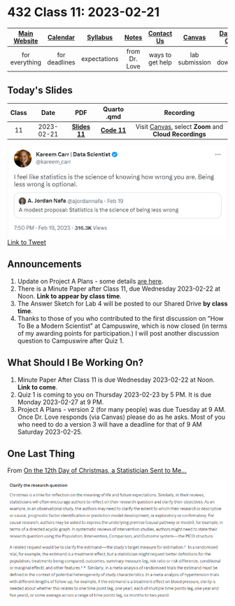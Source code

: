 # 432 Class 11: 2023-02-21

[Main Website](https://thomaselove.github.io/432-2023/) | [Calendar](https://thomaselove.github.io/432-2023/calendar.html) | [Syllabus](https://thomaselove.github.io/432-syllabus-2023/) | [Notes](https://thomaselove.github.io/432-notes/) | [Contact Us](https://thomaselove.github.io/432-2023/contact.html) | [Canvas](https://canvas.case.edu) | [Data and Code](https://github.com/THOMASELOVE/432-data) | [Sources](https://github.com/THOMASELOVE/432-classes-2023/tree/main/sources)
:-----------: | :--------------: | :----------: | :---------: | :-------------: | :-----------: | :------------: |:------:
for everything | for deadlines | expectations | from Dr. Love | ways to get help | lab submission | for downloads | to read

## Today's Slides

Class | Date | PDF | Quarto .qmd | Recording
:---: | :--------: | :------: | :------: | :-------------:
11 | 2023-02-21 | **[Slides 11](https://github.com/THOMASELOVE/432-slides-2023/blob/main/slides11.pdf)** | **[Code 11](https://github.com/THOMASELOVE/432-slides-2023/blob/main/slides11.qmd)** | Visit [Canvas](https://canvas.case.edu/), select **Zoom** and **Cloud Recordings**

![](carr_2023_02.png) [Link to Tweet](https://twitter.com/kareem_carr/status/1627470659793068032)

## Announcements

1. Update on Project A Plans - some details [are here](https://github.com/THOMASELOVE/432-classes-2023/blob/main/projectA/plans.md).
2. There is a Minute Paper after Class 11, due Wednesday 2023-02-22 at Noon. **Link to appear by class time**.
3. The Answer Sketch for Lab 4 will be posted to our Shared Drive **by class time**.
4. Thanks to those of you who contributed to the first discussion on "How To Be a Modern Scientist" at Campuswire, which is now closed (in terms of my awarding points for participation.) I will post another discussion question to Campuswire after Quiz 1.

## What Should I Be Working On?

1. Minute Paper After Class 11 is due Wednesday 2023-02-22 at Noon. **Link to come**.
2. Quiz 1 is coming to you on Thursday 2023-02-23 by 5 PM. It is due Monday 2023-02-27 at 9 PM.
3. Project A Plans - version 2 (for many people) was due Tuesday at 9 AM. Once Dr. Love responds (via Canvas) please do as he asks. Most of you who need to do a version 3 will have a deadline for that of 9 AM Saturday 2023-02-25.

## One Last Thing

From [On the 12th Day of Christmas, a Statistician Sent to Me...](https://www.bmj.com/content/379/bmj-2022-072883)

![](christmas1.png)

